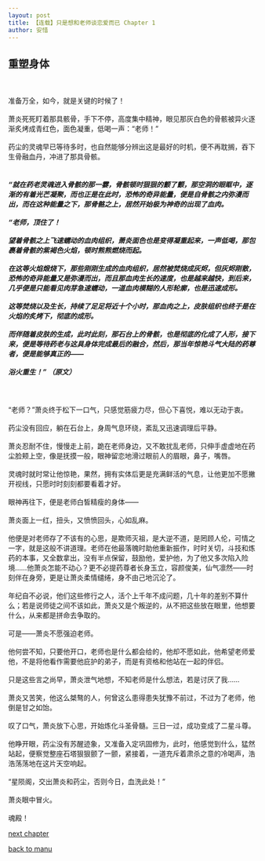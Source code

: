 ```yaml
---
layout: post
title: 【连载】只是想和老师谈恋爱而已 Chapter 1
author: 安惜
---
```




## 重塑身体
<br><br>准备万全，如今，就是关键的时候了！<br><br>萧炎死死盯着那具骸骨，手下不停，高度集中精神，眼见那灰白色的骨骸被异火逐渐炙烤成青红色，面色凝重，低喝一声：“老师！”<br><br>药尘的灵魂早已等待多时，也自然能够分辨出这是最好的时机，便不再耽搁，吞下生骨融血丹，冲进了那具骨骸。<br><br>
##### “就在药老灵魂进入骨骸的那一霎，骨骸顿时狠狠的颤了颤，那空洞的眼眶中，逐渐的有着光芒凝聚，而也正是在此时，恐怖的奇异能量，便是自骨骸之内弥漫而出，而在这种能量之下，那骨骼之上，居然开始极为神奇的出现了血肉。 <br><br>“老师，顶住了！ <br><br>望着骨骸之上飞速蠕动的血肉组织，萧炎面色也是变得凝重起来，一声低喝，那包裹着骨骸的紫褐色火焰，顿时熊熊燃烧而起。 <br><br>在这等火焰煅烧下，那些刚刚生成的血肉组织，居然被焚烧成灰烬，但灰烬刚散，恐怖的奇异能量又是弥漫而出，而且那血肉生长的速度，也是越来越快，到后来，几乎便是只能看见肉芽急速蠕动，一道血肉模糊的人形轮廓，也是迅速成形。 <br><br>这等焚烧以及生长，持续了足足将近十个小时，那血肉之上，皮肤组织也终于是在火焰的炙烤下，彻底的成形。 <br><br>而伴随着皮肤的生成，此时此刻，那石台上的骨骸，也是彻底的化成了人形，接下来，便是等待药老与这具身体完成最后的融合，然后，那当年惊艳斗气大陆的药尊者，便是能够真正的——<br><br>浴火重生！” （原文）
<br><br>“老师？”萧炎终于松下一口气，只感觉筋疲力尽，但心下喜悦，难以无动于衷。<br><br>药尘没有回应，躺在石台上，身周气息环绕，紊乱又迅速调理后平静。<br><br>萧炎忍耐不住，慢慢走上前，跪在老师身边，又不敢扰乱老师，只伸手虚虚地在药尘脸颊上空，像是抚摸一般，眼神留恋地滑过眼前人的眉眼，鼻子，嘴唇。<br><br>灵魂时就时常让他惊艳，果然，拥有实体后更是充满鲜活的气息，让他更加不愿撇开视线，只愿时时刻刻都要看着才好。<br><br>眼神再往下，便是老师白皙精瘦的身体——<br><br>萧炎面上一红，扭头，又愤愤回头，心如乱麻。<br><br>他便是对老师存了不该有的心思，是欺师灭祖，是大逆不道，是罔顾人伦，可情之一字，就是这般不讲道理。老师在他最落魄时助他重新振作，时时关切，斗技和炼药的本事，又全数拿出，没有半点保留，鼓励他，爱护他，为了他又多次陷入险境……他萧炎怎能不动心？更不必提药尊者长身玉立，容颜俊美，仙气凛然——时刻伴在身旁，更是让萧炎柔情缱绻，身不由己地沉沦了。<br><br>年纪自不必说，他们这些修行之人，活个上千年不成问题，几十年的差别不算什么；若是说师徒之间不该如此，萧炎又是个叛逆的，从不把这些放在眼里，他想要什么，从来都是拼命去争取的。<br><br>可是——萧炎不愿强迫老师。<br><br>他何尝不知，只要他开口，老师也是什么都会给的，他却不愿如此，他希望老师爱他，不是将他看作需要他庇护的弟子，而是有资格和他站在一起的伴侣。<br><br>只是这些言之尚早，萧炎泄气地想，不知老师是什么想法，若是讨厌了我……<br><br>萧炎又苦笑，他这么桀骜的人，何曾这么患得患失犹豫不前过，不过为了老师，他倒是甘之如饴。 <br><br>叹了口气，萧炎放下心思，开始炼化斗圣骨髓。三日一过，成功变成了二星斗尊。<br><br>他睁开眼，药尘没有苏醒迹象，又准备入定巩固修为，此时，他感觉到什么，猛然站起，便察觉整座石塔狠狠颤了一颤，紧接着，一道充斥着肃杀之意的冷喝声，浩浩荡荡地在这片天空响起。 <br><br>“星陨阁，交出萧炎和药尘，否则今日，血洗此处！”<br><br>萧炎眼中冒火。<br><br>魂殿！

[next chapter](https://allforyanchen.github.io/2020/07/19/post-43-chapter-2.html)

[back to manu](https://allforyanchen.github.io/2020/07/19/post-43.html)
